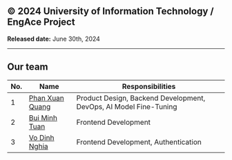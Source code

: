 **© 2024 University of Information Technology / EngAce Project** 
------------ 
**Released date:** June 30th, 2024 
____________________________
## Our team 
| No. | Name | Responsibilities |
| --- | --- | --- |
| 1 | [Phan Xuan Quang](https://github.com/phanxuanquang "Phan Xuân Quang") | Product Design, Backend Development, DevOps, AI Model Fine-Tuning|
| 2 | [Bui Minh Tuan](https://github.com/tuan20520342 "Bùi Minh Tuấn") | Frontend Development |
| 3 | [Vo Dinh Nghia](https://github.com/nghia0111 "Võ Đình Nghĩa") | Frontend Development, Authentication | 
